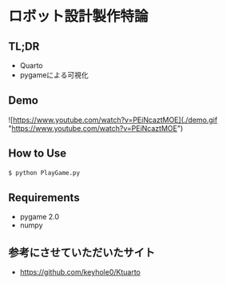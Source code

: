 # ロボット設計製作特論

## TL;DR
+ Quarto
+ pygameによる可視化

## Demo
![https://www.youtube.com/watch?v=PEiNcaztMOE](./demo.gif "https://www.youtube.com/watch?v=PEiNcaztMOE")

## How to Use
```bash
$ python PlayGame.py
```

## Requirements
+ pygame 2.0
+ numpy 

## 参考にさせていただいたサイト
+ https://github.com/keyhole0/Ktuarto
